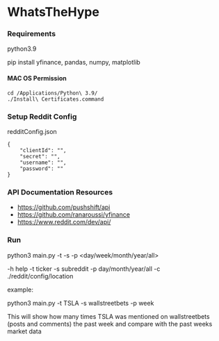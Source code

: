# WhatsTheHype

### Requirements

python3.9

pip install yfinance, pandas, numpy, matplotlib

#### MAC OS Permission

```
cd /Applications/Python\ 3.9/
./Install\ Certificates.command
```

### Setup Reddit Config

redditConfig.json
```
{
    "clientId": "",
    "secret": "",
    "username": "",
    "password": ""
}
```

### API Documentation Resources

- https://github.com/pushshift/api
- https://github.com/ranaroussi/yfinance
- https://www.reddit.com/dev/api/

### Run

python3 main.py -t <ticker> -s <subreddit> -p <day/week/month/year/all>

-h help
-t ticker
-s subreddit
-p day/month/year/all
-c ./reddit/config/location

example:

python3 main.py -t TSLA -s wallstreetbets -p week

This will show how many times TSLA was mentioned on wallstreetbets (posts and comments) the past week and compare with the past weeks market data

